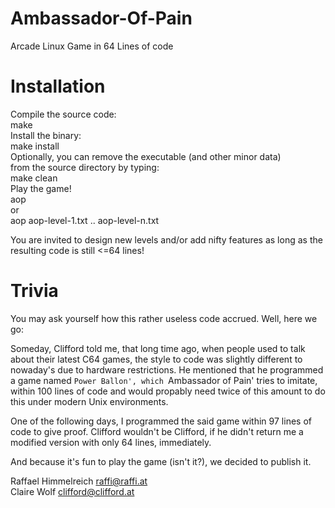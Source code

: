 # Ambassador-Of-Pain
Arcade Linux Game in 64 Lines of code

# Installation
Compile the source code:  
        make  
Install the binary:  
        make install  
Optionally, you can remove the executable (and other minor data)  
from the source directory by typing:  
        make clean  
Play the game!  
        aop  
          or  
        aop aop-level-1.txt .. aop-level-n.txt  
  
You are invited to design new levels and/or add nifty features as long as the resulting code is still <=64 lines!  
  
# Trivia
You may ask yourself how this rather useless code accrued. Well, here we go:  
  
Someday, Clifford told me, that long time ago, when people used to talk about their latest C64 games, the style to code was slightly different to nowaday's due to hardware restrictions. He mentioned that he programmed a game named `Power Ballon', which `Ambassador of Pain' tries to imitate, within 100 lines of code and would propably need twice of this amount to do this under modern Unix environments.  
  
One of the following days, I programmed the said game within 97 lines of code to give proof.  Clifford wouldn't be Clifford, if he didn't return me a modified version with only 64 lines, immediately. 
  
And because it's fun to play the game (isn't it?), we decided to publish it.  
  
Raffael Himmelreich <raffi@raffi.at>  
Claire Wolf <clifford@clifford.at>  
